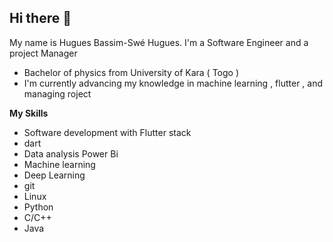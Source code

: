 ## Hi there 👋

<!--
**hugobefree/hugobefree** is a ✨ _special_ ✨ repository because its `README.md` (this file) appears on your GitHub profile.

Here are some ideas to get you started:

- 🔭 I’m currently working on ...
- 🌱 I’m currently learning ...
- 👯 I’m looking to collaborate on ...
- 🤔 I’m looking for help with ...
- 💬 Ask me about ...
- 📫 How to reach me: ...
- 😄 Pronouns: ...
- ⚡ Fun fact: ...
-->

My name is Hugues Bassim-Swé Hugues.
I'm a Software Engineer and a project Manager 

- Bachelor  of physics  from  University of Kara ( Togo )
- I'm currently advancing my knowledge in machine learning , flutter , and managing roject 


<!-- **Reachme via**
`[WEBSITE](https://marcelaleza1.github.io/portfolio)`  -->
<!--
**MarcelAleza1/MarcelAleza1** is a ✨ _special_ ✨ repository because its `README.md` (this file) appears on your GitHub profile.

Here are some ideas to get you started:

- 🔭 I’m currently working on ...
- 🌱 I’m currently learning ...
- 👯 I’m looking to collaborate on ...
- 🤔 I’m looking for help with ...
- 💬 Ask me about ...
- 📫 How to reach me: ...
- 😄 Pronouns: ...
- ⚡ Fun fact: ...
-->


**My Skills**
- Software development with Flutter stack
- dart
- Data analysis Power Bi
- Machine learning
- Deep Learning
- git
- Linux
- Python
- C/C++
- Java
  
